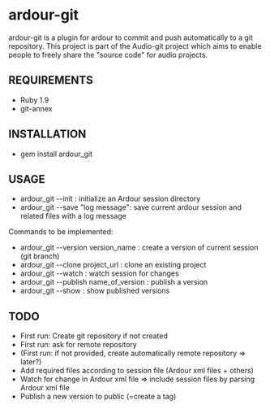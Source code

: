 ardour-git
==============

ardour-git is a plugin for ardour to commit and push automatically to a git repository.
This project is part of the Audio-git project which aims to enable people to freely share the "source code" for audio projects.

REQUIREMENTS
------------

* Ruby 1.9
* git-annex

INSTALLATION
------------

* gem install ardour_git

USAGE
-----

* ardour_git --init : initialize an Ardour session directory
* ardour_git --save "log message": save current ardour session and related files with a log message

Commands to be implemented:
* ardour_git --version version_name  : create a version of current session (git branch)
* ardour_git --clone project_url  : clone an existing project
* ardour_git --watch : watch session for changes
* ardour_git --publish name_of_version : publish a version
* ardour_git --show : show published versions

TODO
----

* First run: Create git repository if not created
* First run: ask for remote repository
* (First run: if not provided, create automatically remote repository => later?)
* Add required files according to session file (Ardour xml files + others)
* Watch for change in Ardour xml file => include session files by parsing Ardour xml file
* Publish a new version to public (=create a tag)
